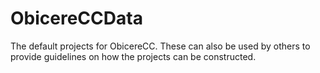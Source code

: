 # ObicereCCData

The default projects for ObicereCC. These can also be used 
by others to provide guidelines on how the projects can be 
constructed.
